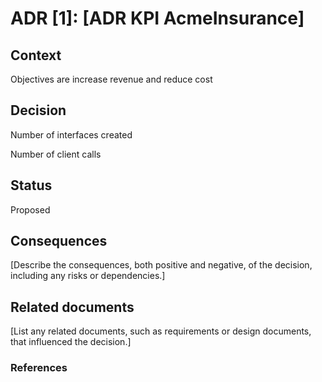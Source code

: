 # ADR [1]: [ADR KPI AcmeInsurance]

## Context

Objectives are increase revenue and reduce cost

## Decision

Number of interfaces created

Number of client calls

## Status

Proposed

## Consequences

[Describe the consequences, both positive and negative, of the decision, including any risks or dependencies.]

## Related documents

[List any related documents, such as requirements or design documents, that influenced the decision.]

### References
